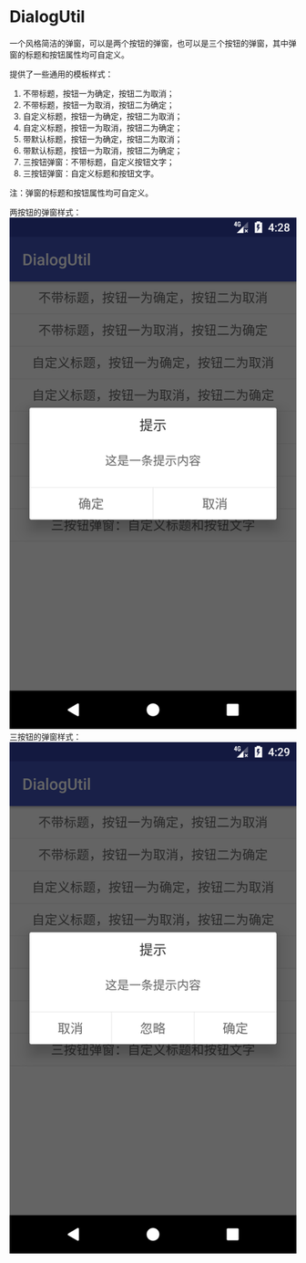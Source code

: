 # DialogUtil
一个风格简洁的弹窗，可以是两个按钮的弹窗，也可以是三个按钮的弹窗，其中弹窗的标题和按钮属性均可自定义。

提供了一些通用的模板样式：
1. 不带标题，按钮一为确定，按钮二为取消；
2. 不带标题，按钮一为取消，按钮二为确定；
3. 自定义标题，按钮一为确定，按钮二为取消；
4. 自定义标题，按钮一为取消，按钮二为确定；
5. 带默认标题，按钮一为确定，按钮二为取消；
6. 带默认标题，按钮一为取消，按钮二为确定；
7. 三按钮弹窗：不带标题，自定义按钮文字；
8. 三按钮弹窗：自定义标题和按钮文字。

注：弹窗的标题和按钮属性均可自定义。

两按钮的弹窗样式：
![](https://github.com/chenxkang/DialogUtil/blob/master/pictures/dialog_01.png)
三按钮的弹窗样式：
![](https://github.com/chenxkang/DialogUtil/blob/master/pictures/dialog_02.png)
